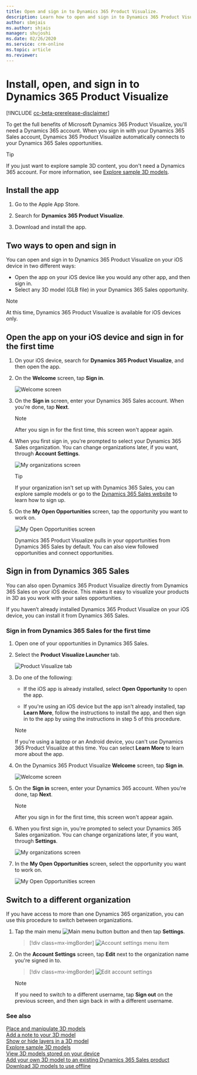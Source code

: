 ```yaml
---
title: Open and sign in to Dynamics 365 Product Visualize.
description: Learn how to open and sign in to Dynamics 365 Product Visualize.
author: sbmjais
ms.author: shjais
manager: shujoshi
ms.date: 02/26/2020
ms.service: crm-online
ms.topic: article
ms.reviewer:
---
```


# Install, open, and sign in to Dynamics 365 Product Visualize

[!INCLUDE [cc-beta-prerelease-disclaimer](../includes/cc-beta-prerelease-disclaimer.md)]

To get the full benefits of Microsoft Dynamics 365 Product Visualize, you'll need a Dynamics 365 account. When you sign in with your Dynamics 365 Sales account, Dynamics 365 Product Visualize automatically connects to your Dynamics 365 Sales opportunities.

> [!TIP]
> If you just want to explore sample 3D content, you don't need a Dynamics 365 account. For more information, see [Explore sample 3D models](explore-samples.md).
 
## Install the app

1.	Go to the Apple App Store.

2.	Search for **Dynamics 365 Product Visualize**.

3.	Download and install the app.

## Two ways to open and sign in

You can open and sign in to Dynamics 365 Product Visualize on your iOS device in two different ways:

- Open the app on your iOS device like you would any other app, and then sign in.
- Select any 3D model (GLB file) in your Dynamics 365 Sales opportunity.

> [!NOTE]
> At this time, Dynamics 365 Product Visualize is available for iOS devices only.

## Open the app on your iOS device and sign in for the first time

1.	On your iOS device, search for **Dynamics 365 Product Visualize**, and then open the app.

2.	On the **Welcome** screen, tap **Sign in**.

    ![Welcome screen](media/welcome.PNG "Welcome screen")
 
3.	On the **Sign in** screen, enter your Dynamics 365 Sales account. When you're done, tap **Next**.  
 
    > [!NOTE]
    > After you sign in for the first time, this screen won't appear again.

4.	When you first sign in, you're prompted to select your Dynamics 365 Sales organization. You can change organizations later, if you want, through **Account Settings**.  

    ![My organizations screen](media/my-organizations.PNG "My organizations screen") 
 
    > [!TIP]
    > If your organization isn't set up with Dynamics 365 Sales, you can explore sample models or go to the [Dynamics 365 Sales website](https://trials.dynamics.com/Dynamics365/Signup/sales) to learn how to sign up.  

5.	On the **My Open Opportunities** screen, tap the opportunity you want to work on.  

    ![My Open Opportunities screen](media/my-open-opportunities.PNG "My Open Opportunities screen")
 
    Dynamics 365 Product Visualize pulls in your opportunities from Dynamics 365 Sales by default. You can also view followed opportunities and connect opportunities.
    
## Sign in from Dynamics 365 Sales

You can also open Dynamics 365 Product Visualize directly from Dynamics 365 Sales on your iOS device. This makes it easy to visualize your products in 3D as you work with your sales opportunities.

If you haven’t already installed Dynamics 365 Product Visualize on your iOS device, you can install it from Dynamics 365 Sales.

### Sign in from Dynamics 365 Sales for the first time

1.	Open one of your opportunities in Dynamics 365 Sales.

2.	Select the **Product Visualize Launcher** tab.

    ![Product Visualize tab](media/dynamics-entrypoint.png "Product Visualize tab")

3.	Do one of the following:

    - If the iOS app is already installed, select **Open Opportunity** to open the app.
    
    - If you're using an iOS device but the app isn't already installed, tap **Learn More**, follow the instructions to install the app, and then sign in to the app by using the instructions in step 5 of this procedure.

    > [!NOTE]
    > If you're using a laptop or an Android device, you can't use Dynamics 365 Product Visualize at this time. You can select **Learn More** to learn more about the app.
 
5.	On the Dynamics 365 Product Visualize **Welcome** screen, tap **Sign in**.

    ![Welcome screen](media/welcome.PNG "Welcome screen")
 
6.	On the **Sign in** screen, enter your Dynamics 365 account. When you're done, tap **Next**.
 
    > [!NOTE]
    > After you sign in for the first time, this screen won't appear again.
    
7.	When you first sign in, you're prompted to select your Dynamics 365 Sales organization. You can change organizations later, if you want, through **Settings**.

    ![My organizations screen](media/my-organizations.PNG "My organizations screen") 
 
8.	In the **My Open Opportunities** screen, select the opportunity you want to work on.

    ![My Open Opportunities screen](media/my-open-opportunities.PNG "My Open Opportunities screen")
 
## Switch to a different organization

If you have access to more than one Dynamics 365 organization, you can use this procedure to switch between organizations.

1.	Tap the main menu ![Main menu button](media/hamburger-icon.png "Main menu button") button and then tap **Settings**.

    > [!div class=mx-imgBorder]
    > ![Account settings menu item](media/edit-account-settings.png "Account settings menu item")
  
2.	On the **Account Settings** screen, tap **Edit** next to the organization name you're signed in to.

    > [!div class=mx-imgBorder]
    > ![Edit account settings](media/account-settings.png "Edit account settings")
 
    > [!NOTE]
    > If you need to switch to a different username, tap **Sign out** on the previous screen, and then sign back in with a different username.
    
### See also

[Place and manipulate 3D models](manipulate-models.md)<br>
[Add a note to your 3D model](add-note.md)<br>
[Show or hide layers in a 3D model](layers.md)<br>
[Explore sample 3D models](explore-samples.md)<br>
[View 3D models stored on your device](browse-models.md)<br>
[Add your own 3D model to an existing Dynamics 365 Sales product](add-model.md)<br>
[Download 3D models to use offline](download-models.md)
